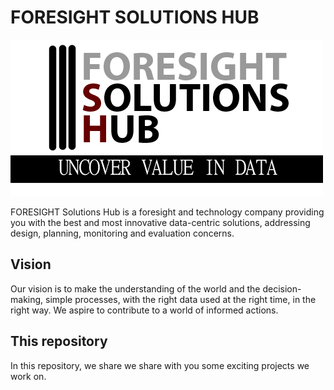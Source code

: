 # FORESIGHT SOLUTIONS HUB

![FORESIGHTSH LOGO](logo.png)

FORESIGHT Solutions Hub is a foresight and technology company providing you with the best and most innovative data-centric solutions, addressing design, planning, monitoring and evaluation concerns. 

## Vision

Our vision is to make the understanding of the world and the decision-making, simple processes, with the right data used at the right time, in the right way. We aspire to contribute to a world of informed actions.

## This repository

In this repository, we share we share with you some exciting projects we work on.
